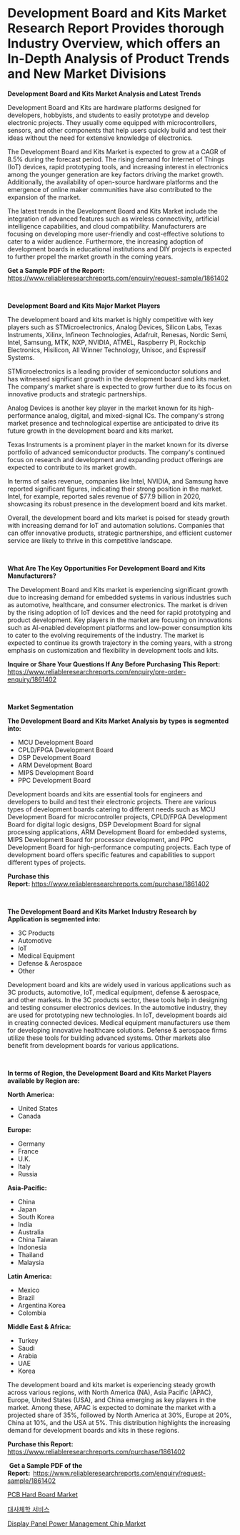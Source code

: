 <p><h1>Development Board and Kits Market Research Report Provides thorough Industry Overview, which offers an In-Depth Analysis of Product Trends and New Market Divisions</h1></p><p><strong>Development Board and Kits Market Analysis and Latest Trends</strong></p>
<p><p>Development Board and Kits are hardware platforms designed for developers, hobbyists, and students to easily prototype and develop electronic projects. They usually come equipped with microcontrollers, sensors, and other components that help users quickly build and test their ideas without the need for extensive knowledge of electronics.</p><p>The Development Board and Kits Market is expected to grow at a CAGR of 8.5% during the forecast period. The rising demand for Internet of Things (IoT) devices, rapid prototyping tools, and increasing interest in electronics among the younger generation are key factors driving the market growth. Additionally, the availability of open-source hardware platforms and the emergence of online maker communities have also contributed to the expansion of the market.</p><p>The latest trends in the Development Board and Kits Market include the integration of advanced features such as wireless connectivity, artificial intelligence capabilities, and cloud compatibility. Manufacturers are focusing on developing more user-friendly and cost-effective solutions to cater to a wider audience. Furthermore, the increasing adoption of development boards in educational institutions and DIY projects is expected to further propel the market growth in the coming years.</p></p>
<p><strong>Get a Sample PDF of the Report:&nbsp;</strong> <a href="https://www.reliableresearchreports.com/enquiry/request-sample/1861402">https://www.reliableresearchreports.com/enquiry/request-sample/1861402</a></p>
<p>&nbsp;</p>
<p><strong>Development Board and Kits Major Market Players</strong></p>
<p><p>The development board and kits market is highly competitive with key players such as STMicroelectronics, Analog Devices, Silicon Labs, Texas Instruments, Xilinx, Infineon Technologies, Adafruit, Renesas, Nordic Semi, Intel, Samsung, MTK, NXP, NVIDIA, ATMEL, Raspberry Pi, Rockchip Electronics, Hisilicon, All Winner Technology, Unisoc, and Espressif Systems.</p><p>STMicroelectronics is a leading provider of semiconductor solutions and has witnessed significant growth in the development board and kits market. The company's market share is expected to grow further due to its focus on innovative products and strategic partnerships.</p><p>Analog Devices is another key player in the market known for its high-performance analog, digital, and mixed-signal ICs. The company's strong market presence and technological expertise are anticipated to drive its future growth in the development board and kits market.</p><p>Texas Instruments is a prominent player in the market known for its diverse portfolio of advanced semiconductor products. The company's continued focus on research and development and expanding product offerings are expected to contribute to its market growth.</p><p>In terms of sales revenue, companies like Intel, NVIDIA, and Samsung have reported significant figures, indicating their strong position in the market. Intel, for example, reported sales revenue of $77.9 billion in 2020, showcasing its robust presence in the development board and kits market.</p><p>Overall, the development board and kits market is poised for steady growth with increasing demand for IoT and automation solutions. Companies that can offer innovative products, strategic partnerships, and efficient customer service are likely to thrive in this competitive landscape.</p></p>
<p>&nbsp;</p>
<p><strong>What Are The Key Opportunities For Development Board and Kits Manufacturers?</strong></p>
<p><p>The Development Board and Kits market is experiencing significant growth due to increasing demand for embedded systems in various industries such as automotive, healthcare, and consumer electronics. The market is driven by the rising adoption of IoT devices and the need for rapid prototyping and product development. Key players in the market are focusing on innovations such as AI-enabled development platforms and low-power consumption kits to cater to the evolving requirements of the industry. The market is expected to continue its growth trajectory in the coming years, with a strong emphasis on customization and flexibility in development tools and kits.</p></p>
<p><strong>Inquire or Share Your Questions If Any Before Purchasing This Report:</strong> <a href="https://www.reliableresearchreports.com/enquiry/pre-order-enquiry/1861402">https://www.reliableresearchreports.com/enquiry/pre-order-enquiry/1861402</a></p>
<p>&nbsp;</p>
<p><strong>Market Segmentation</strong></p>
<p><strong>The Development Board and Kits Market Analysis by types is segmented into:</strong></p>
<p><ul><li>MCU Development Board</li><li>CPLD/FPGA Development Board</li><li>DSP Development Board</li><li>ARM Development Board</li><li>MIPS Development Board</li><li>PPC Development Board</li></ul></p>
<p><p>Development boards and kits are essential tools for engineers and developers to build and test their electronic projects. There are various types of development boards catering to different needs such as MCU Development Board for microcontroller projects, CPLD/FPGA Development Board for digital logic designs, DSP Development Board for signal processing applications, ARM Development Board for embedded systems, MIPS Development Board for processor development, and PPC Development Board for high-performance computing projects. Each type of development board offers specific features and capabilities to support different types of projects.</p></p>
<p><strong>Purchase this Report:&nbsp;</strong><a href="https://www.reliableresearchreports.com/purchase/1861402">https://www.reliableresearchreports.com/purchase/1861402</a></p>
<p>&nbsp;</p>
<p><strong>The Development Board and Kits Market Industry Research by Application is segmented into:</strong></p>
<p><ul><li>3C Products</li><li>Automotive</li><li>IoT</li><li>Medical Equipment</li><li>Defense & Aerospace</li><li>Other</li></ul></p>
<p><p>Development board and kits are widely used in various applications such as 3C products, automotive, IoT, medical equipment, defense & aerospace, and other markets. In the 3C products sector, these tools help in designing and testing consumer electronics devices. In the automotive industry, they are used for prototyping new technologies. In IoT, development boards aid in creating connected devices. Medical equipment manufacturers use them for developing innovative healthcare solutions. Defense & aerospace firms utilize these tools for building advanced systems. Other markets also benefit from development boards for various applications.</p></p>
<p>&nbsp;</p>
<p><strong>In terms of Region, the Development Board and Kits Market Players available by Region are:</strong></p>
<p>
    <p> <strong> North America: </strong>
        <ul>
            <li>United States</li>
            <li>Canada</li>
        </ul>
        </p> 
    <p> <strong> Europe: </strong>
        <ul>
            <li>Germany</li>
            <li>France</li>
            <li>U.K.</li>
            <li>Italy</li>
            <li>Russia</li>
        </ul>
        </p> 
    <p> <strong> Asia-Pacific: </strong>
        <ul>
            <li>China</li>
            <li>Japan</li>
            <li>South Korea</li>
            <li>India</li>
            <li>Australia</li>
            <li>China Taiwan</li>
            <li>Indonesia</li>
            <li>Thailand</li>
            <li>Malaysia</li>
        </ul>
        </p> 
    <p> <strong> Latin America: </strong>
        <ul>
            <li>Mexico</li>
            <li>Brazil</li>
            <li>Argentina Korea</li>
            <li>Colombia</li>
        </ul>
        </p> 
    <p> <strong> Middle East & Africa: </strong>
        <ul>
            <li>Turkey</li>
            <li>Saudi</li>
            <li>Arabia</li>
            <li>UAE</li>
            <li>Korea</li>
        </ul>
    </p>
    </p>
<p><p>The development board and kits market is experiencing steady growth across various regions, with North America (NA), Asia Pacific (APAC), Europe, United States (USA), and China emerging as key players in the market. Among these, APAC is expected to dominate the market with a projected share of 35%, followed by North America at 30%, Europe at 20%, China at 10%, and the USA at 5%. This distribution highlights the increasing demand for development boards and kits in these regions.</p></p>
<p><strong>Purchase this Report: </strong><a href="https://www.reliableresearchreports.com/purchase/1861402">https://www.reliableresearchreports.com/purchase/1861402</a></p>
<p>&nbsp;<strong>Get a Sample PDF of the Report:&nbsp;&nbsp;</strong><a href="https://www.reliableresearchreports.com/enquiry/request-sample/1861402">https://www.reliableresearchreports.com/enquiry/request-sample/1861402</a></p>
<p><strong></strong></p>
<p><p><a href="https://github.com/bobicer/Market-Research-Report-List-2/blob/main/pcb-hard-board-market.md">PCB Hard Board Market</a></p><p><a href="https://github.com/JonHarrtis67676y/Market-Research-Report-List-1/blob/main/807440712662.md">대사체학 서비스</a></p><p><a href="https://github.com/timeliteaut/Market-Research-Report-List-2/blob/main/display-panel-power-management-chip-market.md">Display Panel Power Management Chip Market</a></p></p>